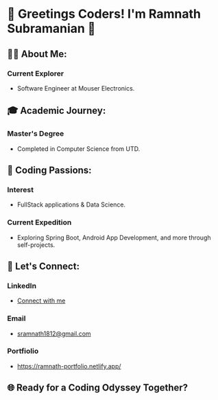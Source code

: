 # 👋 Greetings Coders! I'm Ramnath Subramanian 🚀

## 🧑‍💻 About Me:

### Current Explorer
- Software Engineer at Mouser Electronics.

## 🎓 Academic Journey:

### Master's Degree
- Completed in Computer Science from UTD.

## 🚀 Coding Passions:

### Interest
- FullStack applications & Data Science.

### Current Expedition
- Exploring Spring Boot, Android App Development, and more through self-projects.

## 🤝 Let's Connect:

### LinkedIn
- [Connect with me]([https://www.linkedin.com/in/your-profile](https://www.linkedin.com/in/ramnath-subramanian-2b619b162/))

### Email
- sramnath1812@gmail.com
### Portfiolio
- https://ramnath-portfolio.netlify.app/

## 🌐 Ready for a Coding Odyssey Together?
